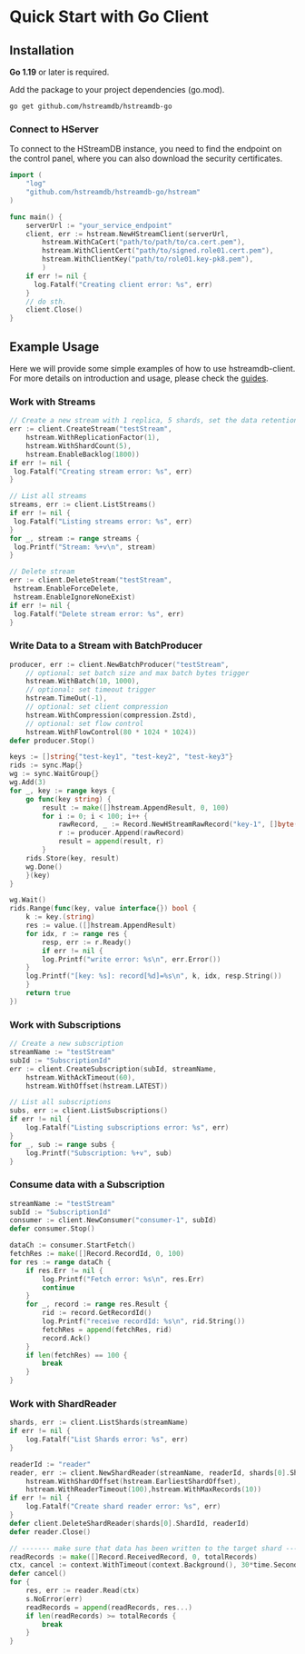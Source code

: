 # Quick Start with Go Client

## Installation

**Go 1.19** or later is required.

Add the package to your project dependencies (go.mod).

```shell
go get github.com/hstreamdb/hstreamdb-go
```

### Connect to HServer

To connect to the HStreamDB instance, you need to find the endpoint on the control panel, where you can also download the security certificates.

```go
import (
    "log"
    "github.com/hstreamdb/hstreamdb-go/hstream"
)

func main() {
    serverUrl := "your_service_endpoint"
    client, err := hstream.NewHStreamClient(serverUrl,
        hstream.WithCaCert("path/to/path/to/ca.cert.pem"),
        hstream.WithClientCert("path/to/signed.role01.cert.pem"),
        hstream.WithClientKey("path/to/role01.key-pk8.pem"),
        )
    if err != nil {
      log.Fatalf("Creating client error: %s", err)
    }
    // do sth.
    client.Close()
}
```

## Example Usage

Here we will provide some simple examples of how to use hstreamdb-client. For more details on introduction and usage, please check the [guides](https://hstream.io/docs/en/latest/guides/write.html).

### Work with Streams

```go
// Create a new stream with 1 replica, 5 shards, set the data retention to 1800s.
err := client.CreateStream("testStream",
    hstream.WithReplicationFactor(1),
    hstream.WithShardCount(5),
    hstream.EnableBacklog(1800))
if err != nil {
 log.Fatalf("Creating stream error: %s", err)
}

// List all streams
streams, err := client.ListStreams()
if err != nil {
 log.Fatalf("Listing streams error: %s", err)
}
for _, stream := range streams {
 log.Printf("Stream: %+v\n", stream)
}

// Delete stream
err := client.DeleteStream("testStream",
 hstream.EnableForceDelete,
 hstream.EnableIgnoreNoneExist)
if err != nil {
 log.Fatalf("Delete stream error: %s", err)
}
```

### Write Data to a Stream with BatchProducer

```go
producer, err := client.NewBatchProducer("testStream",
    // optional: set batch size and max batch bytes trigger
    hstream.WithBatch(10, 1000),
    // optional: set timeout trigger
    hstream.TimeOut(-1),
    // optional: set client compression
    hstream.WithCompression(compression.Zstd),
    // optional: set flow control
    hstream.WithFlowControl(80 * 1024 * 1024))
defer producer.Stop()

keys := []string{"test-key1", "test-key2", "test-key3"}
rids := sync.Map{}
wg := sync.WaitGroup{}
wg.Add(3)
for _, key := range keys {
    go func(key string) {
        result := make([]hstream.AppendResult, 0, 100)
        for i := 0; i < 100; i++ {
            rawRecord, _ := Record.NewHStreamRawRecord("key-1", []byte(fmt.Sprintf("test-value-%s-%d", key, i)))
            r := producer.Append(rawRecord)
            result = append(result, r)
        }
    rids.Store(key, result)
    wg.Done()
    }(key)
}

wg.Wait()
rids.Range(func(key, value interface{}) bool {
    k := key.(string)
    res := value.([]hstream.AppendResult)
    for idx, r := range res {
        resp, err := r.Ready()
        if err != nil {
        log.Printf("write error: %s\n", err.Error())
    }
    log.Printf("[key: %s]: record[%d]=%s\n", k, idx, resp.String())
    }
    return true
})
```

### Work with Subscriptions

```go
// Create a new subscription
streamName := "testStream"
subId := "SubscriptionId"
err := client.CreateSubscription(subId, streamName,
    hstream.WithAckTimeout(60),
    hstream.WithOffset(hstream.LATEST))

// List all subscriptions
subs, err := client.ListSubscriptions()
if err != nil {
    log.Fatalf("Listing subscriptions error: %s", err)
}
for _, sub := range subs {
    log.Printf("Subscription: %+v", sub)
}
```

### Consume data with a Subscription

```go
streamName := "testStream"
subId := "SubscriptionId"
consumer := client.NewConsumer("consumer-1", subId)
defer consumer.Stop()

dataCh := consumer.StartFetch()
fetchRes := make([]Record.RecordId, 0, 100)
for res := range dataCh {
    if res.Err != nil {
        log.Printf("Fetch error: %s\n", res.Err)
        continue
    }
    for _, record := range res.Result {
        rid := record.GetRecordId()
        log.Printf("receive recordId: %s\n", rid.String())
        fetchRes = append(fetchRes, rid)
        record.Ack()
    }
    if len(fetchRes) == 100 {
        break
    }
}
```

### Work with ShardReader

```go
shards, err := client.ListShards(streamName)
if err != nil {
    log.Fatalf("List Shards error: %s", err)
}

readerId := "reader"
reader, err := client.NewShardReader(streamName, readerId, shards[0].ShardId,
    hstream.WithShardOffset(hstream.EarliestShardOffset),
    hstream.WithReaderTimeout(100),hstream.WithMaxRecords(10))
if err != nil {
    log.Fatalf("Create shard reader error: %s", err)
}
defer client.DeleteShardReader(shards[0].ShardId, readerId)
defer reader.Close()

// ------- make sure that data has been written to the target shard ------
readRecords := make([]Record.ReceivedRecord, 0, totalRecords)
ctx, cancel := context.WithTimeout(context.Background(), 30*time.Second)
defer cancel()
for {
    res, err := reader.Read(ctx)
    s.NoError(err)
    readRecords = append(readRecords, res...)
    if len(readRecords) >= totalRecords {
        break
    }
}
```
